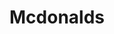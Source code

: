 ---
title: Mcdonalds
publishDate: 2022-07-14 00:00:00
img: /assets/mcd.jpg
img_alt: Mcdonalds
description: |
  McD's fanatic.
tags:
  - Customer
---